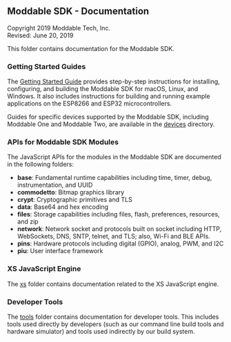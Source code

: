 ## Moddable SDK - Documentation

Copyright 2019 Moddable Tech, Inc.<BR>
Revised: June 20, 2019

This folder contains documentation for the Moddable SDK.

### Getting Started Guides

The [Getting Started Guide](./Moddable%20SDK%20-%20Getting%20Started.md) provides step-by-step instructions for installing, configuring, and building the Moddable SDK for macOS, Linux, and Windows. It also includes instructions for building and running example applications on the ESP8266 and ESP32 microcontrollers.

Guides for specific devices supported by the Moddable SDK, including Moddable One and Moddable Two, are available in the [devices](./devices) directory.

### APIs for Moddable SDK Modules

The JavaScript APIs for the modules in the Moddable SDK are documented in the following folders:

- **base**: Fundamental runtime capabilities including time, timer, debug, instrumentation, and UUID
- **commodetto**: Bitmap graphics library
- **crypt**: Cryptographic primitives and TLS
- **data**: Base64 and hex encoding
- **files**: Storage capabilities including files, flash, preferences, resources, and zip
- **network**: Network socket and protocols built on socket including HTTP, WebSockets, DNS, SNTP, telnet, and TLS; also, Wi-Fi and BLE APIs.
- **pins**: Hardware protocols including digital (GPIO), analog, PWM, and I2C
- **piu**: User interface framework

### XS JavaScript Engine

The [xs](./xs) folder contains documentation related to the XS JavaScript engine.

### Developer Tools

The [tools](./tools) folder contains documentation for developer tools. This includes tools used directly by developers (such as our command line build tools and hardware simulator) and tools used indirectly by our build system.